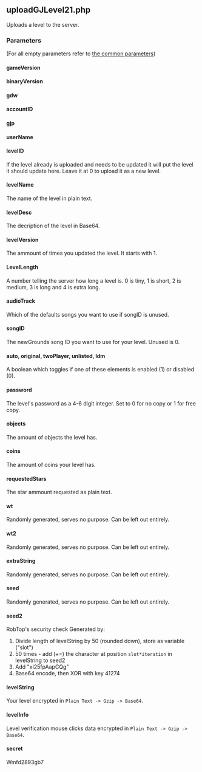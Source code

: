 ## uploadGJLevel21.php
Uploads a level to the server.
### Parameters
(For all empty parameters refer to [the common parameters](https://github.com/SMJSGaming/GDDocs/blob/master/endpoints/common_parameters.md))
#### gameVersion
#### binaryVersion
#### gdw
#### accountID
#### gjp
#### userName
#### levelID
If the level already is uploaded and needs to be updated it will put the level it should update here. Leave it at 0 to upload it as a new level.
#### levelName
The name of the level in plain text.
#### levelDesc
The decription of the level in Base64.
#### levelVersion
The ammount of times you updated the level. It starts with 1.
#### LevelLength
A number telling the server how long a level is. 0 is tiny, 1 is short, 2 is medium, 3 is long and 4 is extra long.
#### audioTrack
Which of the defaults songs you want to use if songID is unused.
#### songID
The newGrounds song ID you want to use for your level. Unused is 0.
#### auto, original, twoPlayer, unlisted, ldm
A boolean which toggles if one of these elements is enabled (1) or disabled (0).
#### password
The level's password as a 4-6 digit integer. Set to 0 for no copy or 1 for free copy.
#### objects
The amount of objects the level has.
#### coins
The amount of coins your level has.
#### requestedStars
The star ammount requested as plain text.
#### wt
Randomly generated, serves no purpose. Can be left out entirely.
#### wt2
Randomly generated, serves no purpose. Can be left out entirely.
#### extraString
Randomly generated, serves no purpose. Can be left out entirely.
#### seed
Randomly generated, serves no purpose. Can be left out entirely.
#### seed2
RobTop's security check
Generated by:
1) Divide length of levelString by 50 (rounded down), store as variable ("slot")
2) 50 times - add (+=) the character at position `slot*iteration` in levelString to seed2
3) Add "xI25fpAapCQg"
4) Base64 encode, then XOR with key 41274
#### levelString
Your level encrypted in `Plain Text -> Gzip -> Base64`.
#### levelInfo
Level verification mouse clicks data encrypted in `Plain Text -> Gzip -> Base64`.
#### secret
Wmfd2893gb7

